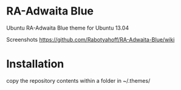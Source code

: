 RA-Adwaita Blue
=============

Ubuntu RA-Adwaita Blue theme for Ubuntu 13.04

Screenshots https://github.com/Rabotyahoff/RA-Adwaita-Blue/wiki


Installation
===

copy the repository contents within a folder in ~/.themes/
